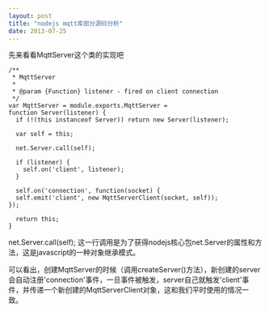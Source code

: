 ```yaml
---
layout: post
title: "nodejs mqtt库部分源码分析"
date: 2013-07-25
---
```

先来看看MqttServer这个类的实现吧

    /**
     * MqttServer
     *
     * @param {Function} listener - fired on client connection
     */
    var MqttServer = module.exports.MqttServer =
    function Server(listener) {
      if (!(this instanceof Server)) return new Server(listener);
    
      var self = this;

      net.Server.call(self);

      if (listener) {
        self.on('client', listener);
      }

      self.on('connection', function(socket) {
      self.emit('client', new MqttServerClient(socket, self));
    });

      return this;
    }



net.Server.call(self); 这一行调用是为了获得nodejs核心包net.Server的属性和方法，这是javascript的一种对象继承模式。

可以看出，创建MqttServer的时候（调用createServer()方法），新创建的server会自动注册'connection'事件，一旦事件被触发，server自己就触发'client'事件，并传递一个新创建的MqttServerClient对象，这和我们平时使用的情况一致。
